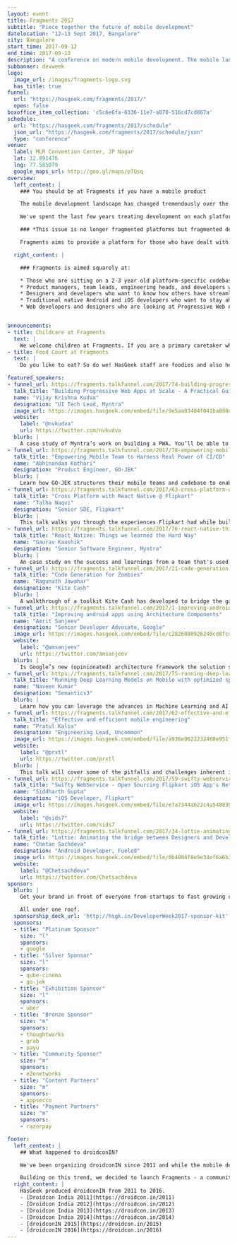 ```yaml
---
layout: event
title: Fragments 2017
subtitle: "Piece together the future of mobile development"
datelocation: "12–13 Sept 2017, Bangalore"
city: Bangalore
start_time: 2017-09-12
end_time: 2017-09-13
description: "A conference on modern mobile development. The mobile landscape has changed tremendously over the last few years, a platform specific approach is no longer sustainable. "
subbanner: devweek
logo:
  image_url: /images/fragments-logo.svg
  has_title: true
funnel:
  url: "https://hasgeek.com/fragments/2017/"
  open: false
boxoffice_item_collection: 'c5c6e6fa-6336-11e7-a070-516cd7cd867a'
schedule:
  url: "https://hasgeek.com/fragments/2017/schedule"
  json_url: "https://hasgeek.com/fragments/2017/schedule/json"
  type: "conference"
venue:
  label: MLR Convention Center, JP Nagar
  lat: 12.891476
  lng: 77.585079
  google_maps_url: http://goo.gl/maps/pTOsq
overview:
  left_content: |
    ### You should be at Fragments if you have a mobile product

    The mobile development landscape has changed tremendously over the last few years. With the maturing of the mobile ecosystem, we are now seeing a convergence of platforms. Android, iOS, and mobile web are the only ones left, and with Progressive Web Apps the lines between them are also getting blurry. It is now more important than ever to have your app look and behave the same on all platforms and features need to roll out simultaneously.

    We've spent the last few years treating development on each platform independently. It's own code base, design, release cycle, and nuances. This approach is no longer sustainable.

    ### *This issue is no longer fragmented platforms but fragmented development practices.*

    Fragments aims to provide a platform for those who have dealt with these issues at scale to share their approaches, tools, and lessons learned.

  right_content: |

    ### Fragments is aimed squarely at:

    * Those who are sitting on a 2-3 year old platform-specific codebase, and would like to know whether to refactor or rewrite, and how to do so in a future-proof way
    * Product managers, team leads, engineering heads, and developers who are considering cross platform development frameworks like React Native more seriously, and wondering which to choose
    * Designers and developers who want to know how others have streamlined their processes and workflows to make a more efficient mobile development team.
    * Traditional native Android and iOS developers who want to stay ahead of the curve and understand what cross platform framework they should invest time into, if any.
    * Web developers and designers who are looking at Progressive Web Apps more seriously.


announcements:
- title: Childcare at Fragments
  text: |
    We welcome children at Fragments. If you are a primary caretaker who wants to attend the conference, and needs support with childcare, we have it all arranged. [Learn more](https://medium.com/hasgeek/we-have-childcare-facilities-droidconin-and-all-hasgeek-conferences-going-forward-70d520762a11).
- title: Food Court at Fragments
  text: |
    Do you like to eat? So do we! HasGeek staff are foodies and also health conscious. Learn more about the food court at our conferences. [Learn More](https://medium.com/@jyothsna/unravel-the-mystery-of-the-food-court-91ca62f3333f).

featured_speakers:
- funnel_url: https://fragments.talkfunnel.com/2017/74-building-progressive-web-apps-at-scale-a-practical
  talk_title: "Building Progressive Web Apps at Scale - A Practical Guide"
  name: "Vijay Krishna Kudva"
  designation: "UI Tech Lead, Myntra"
  image_url: https://images.hasgeek.com/embed/file/9e5aa03404f041ba898d7e590075f6e9
  website:
    label: "@nvkudva"
    url: https://twitter.com/nvkudva
  blurb: |
    A case study of Myntra’s work on building a PWA. You’ll be able to get insights into their business cases behind putting the effort into a PWA, the engineering challenges, and their perspective in hindsight.
- funnel_url: https://fragments.talkfunnel.com/2017/78-empowering-mobile-team-to-harness-real-power-of-ci
  talk_title: "Empowering Mobile Team to Harness Real Power of CI/CD"
  name: "Abhinandan Kothari"
  designation: "Product Engineer, GO-JEK"
  blurb: |
    Learn how GO-JEK structures their mobile teams and codebase to enable more efficient use of resources, leverages a single CI/CD pipeline to roll out updates to the Play Store and App Store, and use their toolset to allow them to move fast and increase productivity.
- funnel_url: https://fragments.talkfunnel.com/2017/63-cross-platform-with-react-native-flipkart
  talk_title: "Cross Platform with React Native @ Flipkart"
  name: "Talha Naqvi"
  designation: "Senior SDE, Flipkart"
  blurb: |
    This talk walks you through the experiences Flipkart had while building their mobile search experience using React Native, why they chose to do so and how they are extending that to the web.
- funnel_url: https://fragments.talkfunnel.com/2017/76-react-native-things-we-learned-the-hard-way
  talk_title: "React Native: Things we learned the Hard Way"
  name: "Gaurav Kaushik"
  designation: "Senior Software Engineer, Myntra"
  blurb: |
    An case study on the success and learnings from a team that's used React Native in production for nearly 2 years, along with a status report on where we are with React Native today.
- funnel_url: https://fragments.talkfunnel.com/2017/21-code-generation-for-zombies
  talk_title: "Code Generation for Zombies"
  name: "Ragunath Jawahar"
  designation: "Kite Cash"
  blurb: |
    A walkthrough of a toolkit Kite Cash has developed to bridge the gap between their business intelligence team and mobile developers. See how they go from a simple spreadsheet to native tracking code on both Android and iOS.
- funnel_url: https://fragments.talkfunnel.com/2017/1-improving-android-apps-using-architecture-componen
  talk_title: "Improving android apps using Architecture Components"
  name: "Amrit Sanjeev"
  designation: "Senior Developer Advocate, Google"
  image_url: https://images.hasgeek.com/embed/file/c2826080926240cd8fcd80c8f53b0d26
  website:
    label: "@amsanjeev"
    url: https://twitter.com/amsanjeev
  blurb: |
    Is Google’s new (opinionated) architecture framework the solution some of Android’s most notorious issues — Lifecycle management, Data binding, and databases?
- funnel_url: https://fragments.talkfunnel.com/2017/75-running-deep-learning-models-on-mobile-with-optimi
  talk_title: "Running Deep Learning Models on Mobile with optimized speed"
  name: "Naveen Kumar"
  designation: "Semantics3"
  blurb: |
    Learn how you can leverage the advances in Machine Learning and AI on mobile for your business from the team behind Flo, a video app that leverages local deep learning models to automatically analyze and generate cinematic movie from shorts clips on your phone.
- funnel_url: https://fragments.talkfunnel.com/2017/62-effective-and-efficient-mobile-engineering
  talk_title: "Effective and efficient mobile engineering"
  name: "Pratul Kalia"
  designation: "Engineering Lead, Uncommon"
  image_url: https://images.hasgeek.com/embed/file/a936e0622232460e951f9b1af696e7db
  website:
    label: "@prxtl"
    url: https://twitter.com/prxtl
  blurb: |
    This talk will cover some of the pitfalls and challenges inherent in building mobile apps, as well as some potential solutions to those problems. The intended audience is project managers, engineering managers, or anyone else who finds themselves leading a mobile development team.
- funnel_url: https://fragments.talkfunnel.com/2017/59-swifty-webservice-open-sourcing-flipkart-ios-apps-
  talk_title: "Swifty WebService - Open Sourcing Flipkart iOS App's Networking Stack"
  name: "Siddharth Gupta"
  designation: "iOS Developer, Flipkart"
  image_url: https://images.hasgeek.com/embed/file/e7a7344a622c4a548030a87d92d907e5
  website:
    label: "@sids7"
    url: https://twitter.com/sids7
- funnel_url: https://fragments.talkfunnel.com/2017/34-lottie-animating-the-bridge-between-designers-and-
  talk_title: "Lottie: Animating the bridge between Designers and Developers"
  name: "Chetan Sachdeva"
  designation: "Android Developer, Fueled"
  image_url: https://images.hasgeek.com/embed/file/0b4004f8e9e34ef6a6b37ad538a3f646
  website:
    label: "@Chetsachdeva"
    url: https://twitter.com/Chetsachdeva
sponsor:
  blurb: |
    Get your brand in front of everyone from startups to fast growing companies, developers to CXOs.

    All under one roof.
  sponsorship_deck_url: 'http://hsgk.in/DeveloperWeek2017-sponsor-kit'
  sponsors:
  - title: "Platinum Sponsor"
    size: "l"
    sponsors:
    - google
  - title: "Silver Sponsor"
    size: "l"
    sponsors:
    - qube-cinema
    - go-jek
  - title: "Exhibition Sponsor"
    size: "l"
    sponsors:
    - uber
  - title: "Bronze Sponsor"
    size: "m"
    sponsors:
    - thoughtworks
    - grab
    - payu    
  - title: "Community Sponsor"
    size: "m"
    sponsors:
    - e2enetworks
  - title: "Content Partners"
    size: "m"
    sponsors:
    - appsecco
  - title: "Payment Partners"
    size: "m"
    sponsors:
    - razorpay    

footer:
  left_content: |
    ## What happened to droidconIN?

    We've been organizing droidconIN since 2011 and while the mobile development landscape has been changing rapidly since, we have not. With the maturing of the mobile ecosystem, we are seeing more and more collaboration between mobile platform teams. The rise of cross platform frameworks and a drive for feature and design parity across platforms mean teams need to understand the mobile app ecosystem as whole, not just Android or iOS.

    Building on this trend, we decided to launch Fragments - a community and conference that covers the mobile ecosystem as a whole. We will cover topics across Android, iOS, and even advancements in the mobile web, such as Progressive Web Apps.
  right_content: |
    HasGeek produced droidconIN from 2011 to 2016.
    - [Droidcon India 2011](https://droidcon.in/2011)
    - [Droidcon India 2012](https://droidcon.in/2012)
    - [Droidcon India 2013](https://droidcon.in/2013)
    - [Droidcon India 2014](https://droidcon.in/2014)
    - [droidconIN 2015](https://droidcon.in/2015)
    - [droidconIN 2016](https://droidcon.in/2016)
---
```

